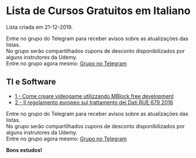 # Lista de Cursos Gratuitos em Italiano

Lista criada em 21-12-2019.

Entre no grupo do Telegram para receber avisos sobre as atualizações das listas.  
No grupo serão compartilhados cupons de desconto disponibilizados por alguns instrutores da Udemy.  
Entre no grupo agora mesmo: [Grupo no Telegram](http://bit.ly/2UvKbVX)


## TI e Software
 - [ 1 - Come creare videogame utilizzando MBlock free development](https://www.udemy.com/course/how-to-create-your-own-video-game-programming-mblock/?deal_code=UDEAFFBO1219&ranMID=39197&ranEAID=FYTGsFWqJEA&ranSiteID=FYTGsFWqJEA-Ao18Exfyss.WPQkGbRxGJA&LSNPUBID=FYTGsFWqJEA)
 - [ 2 - Il regolamento europeo sul trattamento dei Dati RUE 679 2016](https://www.udemy.com/course/il-regolamento-europeo-sul-trattamento-dei-dati-rue-679-2016/?deal_code=UDEAFFBO1219&ranMID=39197&ranEAID=FYTGsFWqJEA&ranSiteID=FYTGsFWqJEA-Ao18Exfyss.WPQkGbRxGJA&LSNPUBID=FYTGsFWqJEA)


Entre no grupo do Telegram para receber avisos sobre as atualizações das listas.  
No grupo serão compartilhados cupons de desconto disponibilizados por alguns instrutores da Udemy.  
Entre no grupo agora mesmo: [Grupo no Telegram](http://bit.ly/2UvKbVX)


**Bons estudos!**
